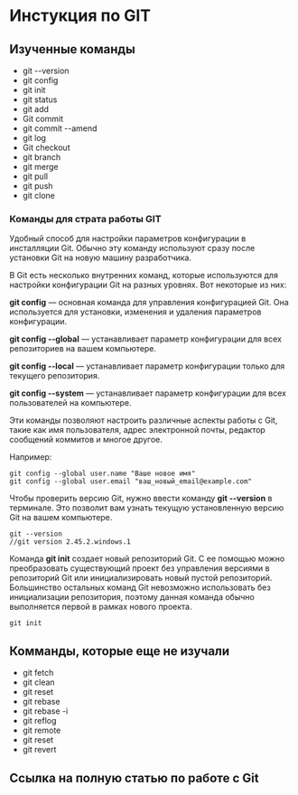 # Инстукция по GIT
## Изученные команды
* git --version
* git config
* git init
* git status
* git add
* Git commit
* git commit --amend
* git log
* Git checkout
* git branch
* git merge
* git pull
* git push
* git clone

### **Команды для страта работы GIT**

Удобный способ для настройки параметров конфигурации в инсталляции Git. Обычно эту команду используют сразу после установки Git на новую машину разработчика.

В Git есть несколько внутренних команд, которые используются для настройки конфигурации Git на разных уровнях. Вот некоторые из них:

**git config** — основная команда для управления конфигурацией Git. Она используется для установки, изменения и удаления параметров конфигурации.

**git config --global** — устанавливает параметр конфигурации для всех репозиториев на вашем компьютере.

**git config --local** — устанавливает параметр конфигурации только для текущего репозитория.

**git config --system** — устанавливает параметр конфигурации для всех пользователей на компьютере.

Эти команды позволяют настроить различные аспекты работы с Git, такие как имя пользователя, адрес электронной почты, редактор сообщений коммитов и многое другое.

Например:
```
git config --global user.name "Ваше новое имя"
git config --global user.email "ваш_новый_email@example.com"
```
Чтобы проверить версию Git, нужно ввести команду **git --version** в терминале. Это позволит вам узнать текущую установленную версию Git на вашем компьютере.
```
git --version
//git version 2.45.2.windows.1
```
Команда **git init** создает новый репозиторий Git. С ее помощью можно преобразовать существующий проект без управления версиями в репозиторий Git или инициализировать новый пустой репозиторий. Большинство остальных команд Git невозможно использовать без инициализации репозитория, поэтому данная команда обычно выполняется первой в рамках нового проекта.
```
git init
```

## Комманды, которые еще не изучали
* git fetch
* git clean
* git reset
* git rebase
* git rebase -i
* git reflog
* git remote
* git reset
* git revert

## Ссылка на полную статью по работе с Git
